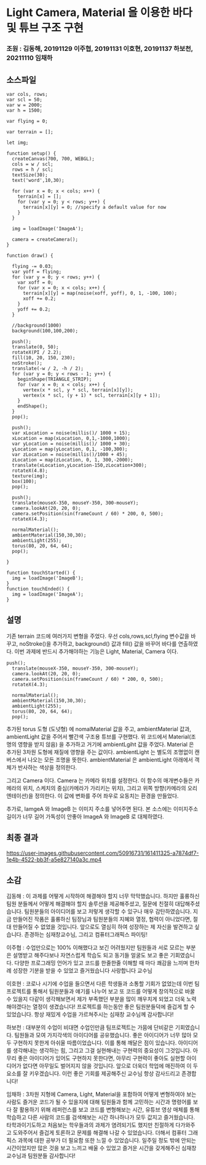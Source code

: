 # Light Camera, Material 을 이용한 바다 및 튜브 구조 구현

### 조원 :  김동해, 20191129 이주협, 20191131 이호현, 20191137 하보천, 20211110 임채하 

## 소스파일
```
var cols, rows;
var scl = 50;
var w = 2000;
var h = 1500;

var flying = 0;

var terrain = [];

let img;

function setup() {
  createCanvas(700, 700, WEBGL);
  cols = w / scl;
  rows = h / scl;
  textSize(30);
  text('word',10,30);

  for (var x = 0; x < cols; x++) {
    terrain[x] = [];
    for (var y = 0; y < rows; y++) {
      terrain[x][y] = 0; //specify a default value for now
    }
  }
  
  img = loadImage('ImageA');
  
  camera = createCamera();
}

function draw() {

  flying -= 0.03;
  var yoff = flying;
  for (var y = 0; y < rows; y++) {
    var xoff = 0;
    for (var x = 0; x < cols; x++) {
      terrain[x][y] = map(noise(xoff, yoff), 0, 1, -100, 100);
      xoff += 0.2;
    }
    yoff += 0.2;
  }

  //background(1000)
  background(100,100,200);
  
  push();
  translate(0, 50);
  rotateX(PI / 2.2);
  fill(10, 20, 150, 230);
  noStroke();
  translate(-w / 2, -h / 2);
  for (var y = 0; y < rows - 1; y++) {
    beginShape(TRIANGLE_STRIP);
    for (var x = 0; x < cols; x++) {
      vertex(x * scl, y * scl, terrain[x][y]);
      vertex(x * scl, (y + 1) * scl, terrain[x][y + 1]);
    }
    endShape();
  }
  pop();
  
  push();
  var xLocation = noise(millis()/ 1000 + 15);
  xLocation = map(xLocation, 0,1,-1000,1000);
  var yLocation = noise(millis()/ 1000 + 30);
  yLocation = map(yLocation, 0,1, -100,300);
  var zLocation = noise(millis()/1000 + 45);
  zLocation = map(zLocation, 0, 1, 300,-2000);
  translate(xLocation,yLocation-150,zLocation+300);
  rotateX(4.8);
  texture(img);
  box(100);
  pop();
  
  push();
  translate(mouseX-350, mouseY-350, 300-mouseY);
  camera.lookAt(20, 20, 0);
  camera.setPosition(sin(frameCount / 60) * 200, 0, 500);
  rotateX(4.3);
  
  normalMaterial();
  ambientMaterial(150,30,30);
  ambientLight(255);
  torus(80, 20, 64, 64);
  pop();
  
}
  
function touchStarted() {
  img = loadImage('ImageB');
}
function touchEnded() {
  img = loadImage('ImageA');
}
```

## 설명
기존 terrain 코드에 여러가지 변형을 주었다. 우선 cols,rows,scl,flying 변수값을 바꾸고, noStroke()을 추가하고, background() 값과 fill() 값을 바꾸어 바다를 연출하였다. 이번 과제에 반드시 추가해야하는 기능은 Light, Material, Camera 이다.
```
push();
  translate(mouseX-350, mouseY-350, 300-mouseY);
  camera.lookAt(20, 20, 0);
  camera.setPosition(sin(frameCount / 60) * 200, 0, 500);
  rotateX(4.3);
  
  normalMaterial();
  ambientMaterial(150,30,30);
  ambientLight(255);
  torus(80, 20, 64, 64);
  pop();
```
추가된 torus 도형 (도넛형) 에 nomalMaterial 값을 주고, ambientMaterial 값과, ambientLight 값을 주어서 빨간색 구조용 튜브를 구현했다. 위 코드에서 Material(조명의 영향을 받지 않음) 을 추가하고 거기에 ambientLgiht 값을 주었다. Material 은 추가된 3차원 도형에 재질에 영향을 주는 값이다. ambientLight 는 별도의 조명없이 캔버스에서 나오는 모든 조명을 뜻한다. ambientMaterial 은 ambientLight 아래에서 객체가 반사하는 색상을 정의한다. 

그리고 Camera 이다. Camera 는 카메라 위치를 설정한다. 이 함수의 매개변수들은 카메라의 위치, 스케치의 중심(카메라가 가리키는 위치), 그리고 위쪽 방향(카메라의 오리엔테이션)을 정의한다. 이 값에 변화를 주어 좌우로 요동치는 환경을 만들었다.

추가로, IamgeA 와 ImageB 는 이미지 주소를 넣어주면 된다. 본 소스에는 이미지주소 길이가 너무 길어 가독성이 안좋아 ImageA 와 ImageB 로 대체하였다.

## 최종 결과
https://user-images.githubusercontent.com/50916731/161411325-a7874df7-1e4b-4522-bb3f-a5e827140a3c.mp4

## 소감
김동해 : 이 과제를 어떻게 시작하여 해결해야 할지 너무 막막했습니다. 하지만 훌륭하신 팀원 분들께서 어떻게 해결해야 할지 솔루션을 제공해주셨고, 질문에 친절히 대답해주셨습니다. 팀원분들의 아이디어를 보고 저렇게 생각할 수 있구나 매우 감탄하였습니다. 지금 만들어진 작품은 훌륭하신 팀장님과 팀원분들의 지혜와 열정, 협력이 아니었다면, 절대 만들어질 수 없었을 것입니다. 앞으로도 열심히 하여 성장하는 제 자신을 발견하고 싶습니다. 존경하는 심재창교수님, 그리고 컴퓨터그래픽스 파이팅! 

이주협 : 수업만으로는 100% 이해했다고 보긴 어려웠지만 팀원들과 서로 모르는 부분은 설명받고 해주다보나 자연스럽게 학습도 되고 동기들 얼굴도 보고 좋은 기회였습니다. 다양한 프로그래밍 언어가 있고 코드를 한줄한줄 이해할 때 마다 쾌감을 느끼며 한차례 성장한 기분을 받을 수 있었고 즐거웠습니다 사랑합니다 교수님

이호현 : 코로나 시기에 수업을 들으면서 다른 학생들과 소통할 기회가 없었는데 이번 팀프로젝트를 통해서 팀원분들과 얘기를 나누어 보고  또 코드를 어떻게 창의적으로 바꿀 수 있을지 다같이 생각해보면서 제가 부족했던 부분을 많이 깨우치게 되었고 더욱 노력해야겠다는 열정이 생겼습니다! 프로젝트를 하는동안 좋은 팀원분들덕에 즐겁게 할 수 있었습니다. 항상 재밌게 수업을 가르쳐주시는 심재창 교수님께 감사합니다!

하보천 : 대부분의 수업이 비대면 수업인만큼 팀프로젝트는 가뭄에 단비같은 기회였습니다. 팀원들과 모여 가지각색의 아이디어를 공유했습니다. 좋은 아이디어가 너무 많아 모두 구현하지 못한게 아쉬울 따름이었습니다. 이를 통해 깨달은 점이 있습니다. 아이디어를 생각해내는 생각하는 힘, 그리고 그걸 실현해내는 구현력의 중요성이 그것입니다. 아무리 좋은 아이디어가 있어도 구현하지 못한다면, 아무리 구현력이 좋아도 실현할 아이디어가 없다면 아무일도 벌어지지 않을 것입니다. 앞으로 더욱더 학업에 매진하여 이 두 요소를 잘 키우겠습니다. 이런 좋은 기회를 제공해주신 교수님 항상 감사드리고 존경합니다!

임채하 : 3차원 지형에 Camera, Light, Material을 포함하여 어떻게 변형하여야 보는 사람도 즐거운 코드가 될 수 있을지에 대해 팀원들과 함께 고민하는 시간과 명령어를 보다 잘 활용하기 위해 레퍼런스를 보고 코드를 변형해보는 시간, 유튜브 영상 매체를 통해 학습하고 다른 사람의 코드를 검색해보는 시간 하나하나가 모두 값지고 즐거웠습니다. 타학과이기도하고 처음보는 학우들과의 과제가 염려되기도 했지만 친절하게 다가와주고 도와주어서 즐겁게 토론하고 문제를 해결해 나갈 수 있었습니다. 더해서 컴퓨터 그래픽스 과목에 대한 공부가 더 필요함 또한 느낄 수 있었습니다. 일주일 정도 밖에 안되는 시간이었지만 많은 것을 보고 느끼고 배울 수 있었고 즐거운 시간을 갖게해주신 심재창교수님과 팀원분들 감사합니다!
